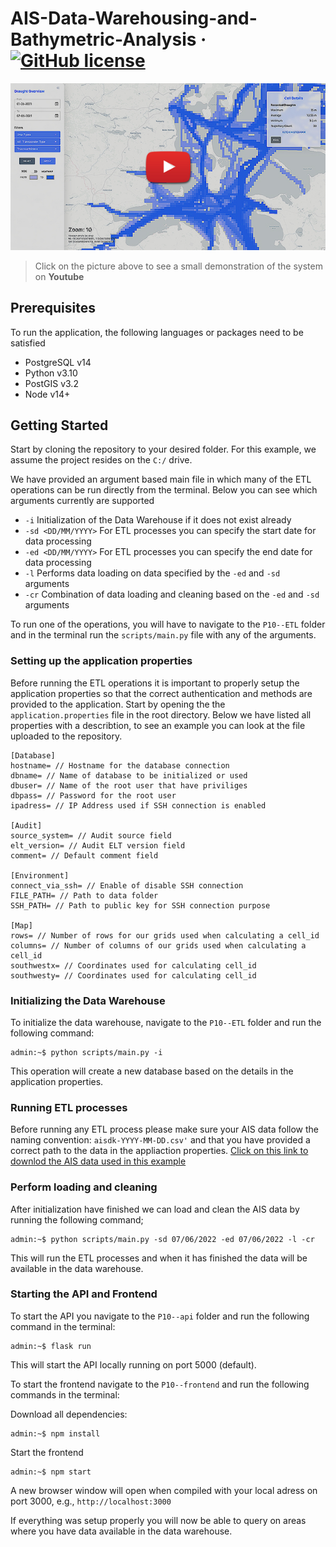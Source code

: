 # AIS-Data-Warehousing-and-Bathymetric-Analysis &middot; [![GitHub license](https://img.shields.io/badge/license-MIT-blue.svg?style=flat-square)](https://github.com/your/your-project/blob/master/LICENSE)

 <p align="center">
     <a href="https://www.youtube.com/" target="_blank">
         <img src="images/speciale--play.jpg" />
     </a>
 </div>

> Click on the picture above to see a small demonstration of the system on **Youtube**



## Prerequisites

To run the application, the following languages or packages need to be satisfied

- PostgreSQL v14
- Python v3.10
- PostGIS v3.2
- Node v14+



## Getting Started

Start by cloning the repository to your desired folder. For this example, we assume the project resides on the `C:/` drive.

We have provided an argument based main file in which many of the ETL operations can be run directly from the terminal. Below you can see which arguments currently are supported

*  `-i` Initialization of the Data Warehouse if it does not exist already
* `-sd <DD/MM/YYYY>` For ETL processes you can specify the start date for data processing
* `-ed <DD/MM/YYYY>` For ETL processes you can specify the end date for data processing
*  `-l` Performs data loading on data specified by the `-ed` and `-sd` arguments
* `-cr` Combination of data loading and cleaning based on the `-ed` and `-sd` arguments

To run one of the operations, you will have to navigate to the `P10--ETL` folder and in the terminal run the `scripts/main.py` file with any of the arguments.



### Setting up the application properties

Before running the ETL operations it is important to properly setup the application properties so that the correct authentication and methods are provided to the application. Start by opening the the `application.properties` file in the root directory. Below we have listed all properties with a describtion, to see an example you can look at the file uploaded to the repository.

```
[Database]
hostname= // Hostname for the database connection
dbname= // Name of database to be initialized or used
dbuser= // Name of the root user that have priviliges
dbpass= // Password for the root user
ipadress= // IP Address used if SSH connection is enabled

[Audit]
source_system= // Audit source field 
elt_version= // Audit ELT version field
comment= // Default comment field

[Environment]
connect_via_ssh= // Enable of disable SSH connection
FILE_PATH= // Path to data folder
SSH_PATH= // Path to public key for SSH connection purpose

[Map]
rows= // Number of rows for our grids used when calculating a cell_id 
columns= // Number of columns of our grids used when calculating a cell_id 
southwestx= // Coordinates used for calculating cell_id
southwesty= // Coordinates used for calculating cell_id
```



### Initializing the Data Warehouse

To initialize the data warehouse, navigate to the `P10--ETL` folder and run the following command:

```console
admin:~$ python scripts/main.py -i
```

This operation will create a new database based on the details in the application properties. 



### Running ETL processes

Before running any ETL process please make sure your AIS data follow the naming convention: `aisdk-YYYY-MM-DD.csv'` and that you have provided a correct path to the data in the appliaction properties. 
[Click on this link to downlod the AIS data used in this example](https://web.ais.dk/aisdata/aisdk-2022-06-07.zip)

### Perform loading and cleaning 

After initialization have finished we can load and clean the AIS data by running the following command;

```console
admin:~$ python scripts/main.py -sd 07/06/2022 -ed 07/06/2022 -l -cr
```

This will run the ETL processes and when it has finished the data will be available in the data warehouse.



### Starting the API and Frontend

To start the API you navigate to the `P10--api` folder and run the following command in the terminal:

```console
admin:~$ flask run
```

This will start the API locally running on port 5000 (default).



To start the frontend navigate to the `P10--frontend` and run the following commands in the terminal:

Download all dependencies:

```console
admin:~$ npm install
```

Start the frontend

```console
admin:~$ npm start
```

A new browser window will open when compiled with your local adress on port 3000, e.g., `http://localhost:3000`



If everything was setup properly you will now be able to query on areas where you have data available in the data warehouse.
